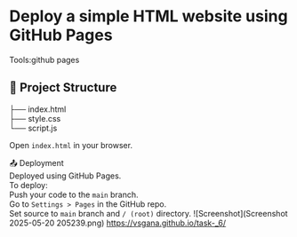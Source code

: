 # Deploy a simple HTML website using GitHub Pages
Tools:github pages
## 📁 Project Structure
├── index.html  
├── style.css  
└── script.js  

Open `index.html` in your browser.  

📤 Deployment  
Deployed using GitHub Pages.  
To deploy:  
Push your code to the `main` branch.  
Go to `Settings > Pages` in the GitHub repo.  
Set source to `main` branch and `/ (root)` directory.
![Screenshot](Screenshot 2025-05-20 205239.png)
https://vsgana.github.io/task-_6/



